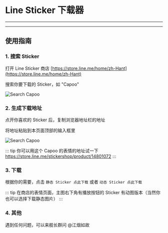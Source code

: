 # Line Sticker 下载器

***

<LineStickerDownloader />

***

## 使用指南

### 1. 搜索 Sticker

打开 Line Sticker 商店 [https://store.line.me/home/zh-Hant](https://store.line.me/home/zh-Hant)

搜索你要下载的 Sticker，如 "Capoo"

![Search Capoo](./capoo.png)

### 2. 生成下载地址

点开你喜欢的 Sticker 后，复制浏览器地址栏的地址

将地址粘贴到本页面顶部的输入框里

![Search Capoo](./example.png)

::: tip 你可以用这个 Capoo 的表情的地址试一下
https://store.line.me/stickershop/product/14801072
:::

### 3. 下载

根据你的需要，点击 `静态 Sticker 点此下载` 或者 `动态 Sticker 点此下载`

::: tip
在商店的表情页面，主图右下角有播放按钮的 Sticker 有动图版本（当然你也可以选择下载静态图片）
:::

### 4. 其他

遇到任何问题，可以来舰长群问 @江烟如故

